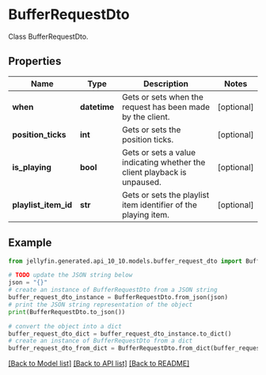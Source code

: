 # BufferRequestDto

Class BufferRequestDto.

## Properties

Name | Type | Description | Notes
------------ | ------------- | ------------- | -------------
**when** | **datetime** | Gets or sets when the request has been made by the client. | [optional] 
**position_ticks** | **int** | Gets or sets the position ticks. | [optional] 
**is_playing** | **bool** | Gets or sets a value indicating whether the client playback is unpaused. | [optional] 
**playlist_item_id** | **str** | Gets or sets the playlist item identifier of the playing item. | [optional] 

## Example

```python
from jellyfin.generated.api_10_10.models.buffer_request_dto import BufferRequestDto

# TODO update the JSON string below
json = "{}"
# create an instance of BufferRequestDto from a JSON string
buffer_request_dto_instance = BufferRequestDto.from_json(json)
# print the JSON string representation of the object
print(BufferRequestDto.to_json())

# convert the object into a dict
buffer_request_dto_dict = buffer_request_dto_instance.to_dict()
# create an instance of BufferRequestDto from a dict
buffer_request_dto_from_dict = BufferRequestDto.from_dict(buffer_request_dto_dict)
```
[[Back to Model list]](README.md#documentation-for-models) [[Back to API list]](README.md#documentation-for-api-endpoints) [[Back to README]](README.md)


